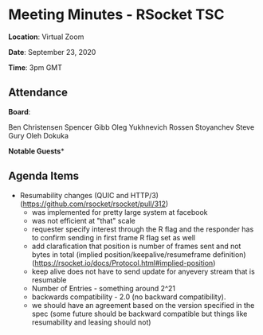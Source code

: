 # Meeting Minutes - RSocket TSC

**Location**: Virtual Zoom

**Date**: September 23, 2020

**Time**: 3pm GMT

## Attendance

**Board**: 

Ben Christensen
Spencer Gibb
Oleg Yukhnevich
Rossen Stoyanchev
Steve Gury
Oleh Dokuka
 
**Notable Guests***
 
## Agenda Items


* Resumability changes (QUIC and HTTP/3) (https://github.com/rsocket/rsocket/pull/312)
    - was implemented for pretty large system at facebook
    - was not efficient at "that" scale
    - requester specify interest through the R flag and the responder has to confirm sending in first frame R flag set as well
    - add clarafication that position is number of frames sent and not bytes in total (implied position/keepalive/resumeframe definition)   (https://rsocket.io/docs/Protocol.html#implied-position)
    - keep alive does not have to send update for anyevery stream that is resumable
    - Number of Entries - something around 2^21
    - backwards compatibility - 2.0 (no backward compatibility). 
    - we should have an agreement based on the version specified in the spec (some future should be backward compatible but things like resumability and leasing should not)